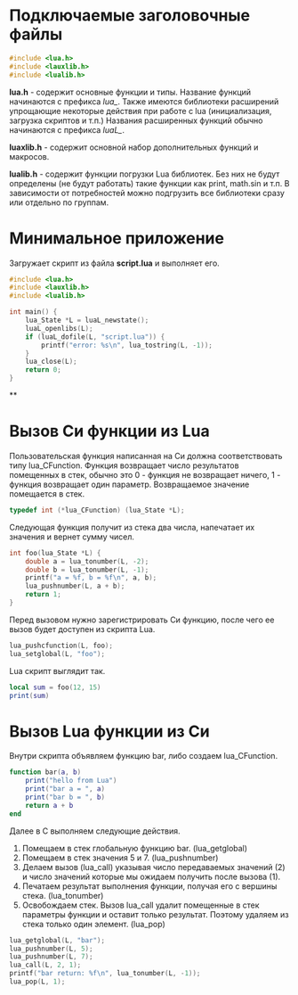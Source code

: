 # Подключаемые заголовочные файлы

```c
#include <lua.h>
#include <lauxlib.h>
#include <lualib.h>
```

**lua.h** - содержит основные функции и типы. Название функций начинаются с префикса *lua_*.  Также имеются библиотеки расширений упрощающие некоторые действия при работе с lua (инициализация, загрузка скриптов и т.п.) Названия расширенных функций обычно начинаются с префикса *luaL_*.

**luaxlib.h** - содержит основной набор дополнительных функций и макросов.

**lualib.h** - содержит функции погрузки Lua библиотек. Без них не будут определены (не будут работать) такие функции как print, math.sin и т.п. В зависимости от потребностей можно подгрузить все библиотеки сразу или отдельно по группам.

# Минимальное приложение

Загружает скрипт из файла **script.lua** и выполняет его.

```c
#include <lua.h>
#include <lauxlib.h>
#include <lualib.h>

int main() {
	lua_State *L = luaL_newstate();
	luaL_openlibs(L);
	if (luaL_dofile(L, "script.lua")) {
		printf("error: %s\n", lua_tostring(L, -1));
	}
	lua_close(L);
	return 0;
}
```
**

# Вызов Cи функции из Lua

Пользовательская функция написанная на Си должна соответствовать типу lua_CFunction. Функция возвращает число результатов помещенных в стек, обычно это 0 - функция не возвращает ничего, 1 - функция возвращает один параметр. Возвращаемое значение помещается в стек.

```c
typedef int (*lua_CFunction) (lua_State *L);
```

Следующая функция получит из стека два числа, напечатает их значения и вернет сумму чисел.

```c
int foo(lua_State *L) {
	double a = lua_tonumber(L, -2);
	double b = lua_tonumber(L, -1);
	printf("a = %f, b = %f\n", a, b);
	lua_pushnumber(L, a + b);
	return 1;
}
```

Перед вызовом нужно зарегистрировать Си функцию, после чего ее вызов будет доступен из скрипта Lua.

```c
lua_pushcfunction(L, foo);
lua_setglobal(L, "foo");
```

Lua скрипт выглядит так.

```lua
local sum = foo(12, 15)
print(sum)
```

# Вызов Lua функции из Си

Внутри скрипта объявляем функцию bar, либо создаем lua_CFunction.

```lua
function bar(a, b)
	print("hello from Lua")
	print("bar a = ", a)
	print("bar b = ", b)
	return a + b
end
```

Далее в С выполняем следующие действия.

1. Помещаем в стек глобальную функцию bar. (lua_getglobal)
2. Помещаем в стек значения 5 и 7. (lua_pushnumber)
3. Делаем вызов (lua_call) указывая число передаваемых значений (2) и число значений которые мы ожидаем получить после вызова (1).
4. Печатаем результат выполнения функции, получая его с вершины стека. (lua_tonumber)
5. Освобождаем стек. Вызов lua_call удалит помещенные в стек параметры функции и оставит только результат. Поэтому удаляем из стека только один элемент. (lua_pop)

```c
lua_getglobal(L, "bar");
lua_pushnumber(L, 5);
lua_pushnumber(L, 7);
lua_call(L, 2, 1);
printf("bar return: %f\n", lua_tonumber(L, -1));
lua_pop(L, 1);
```
